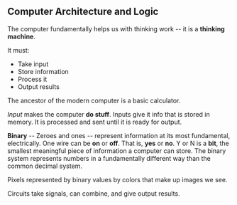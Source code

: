 ## Computer Architecture and Logic

The computer fundamentally helps us with thinking work -- it is a **thinking machine**.

It must:
* Take input
* Store information
* Process it
* Output results

The ancestor of the modern computer is a basic calculator.

*Input* makes the computer **do stuff**. Inputs give it info that is stored in memory. It is processed and sent until it is ready for output.

**Binary** -- Zeroes and ones -- represent information at its most fundamental, electrically. One wire can be **on** or **off**. That is, **yes** or **no**. Y or N is a **bit**, the smallest meaningful piece of information a computer can store. The binary system represents numbers in a fundamentally different way than the common decimal system.

Pixels represented by binary values by colors that make up images we see.

Circuits take signals, can combine, and give output results.